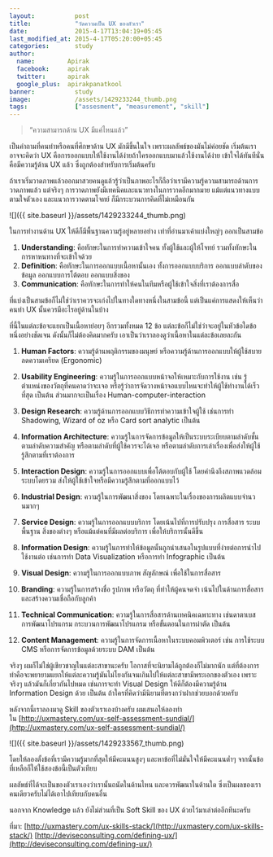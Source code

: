 ```yaml
---
layout:           post
title:            "วัดความเป็น UX ของตัวเรา"
date:             2015-4-17T13:04:19+05:45
last_modified_at: 2015-4-17T05:20:00+05:45
categories:       study
author:
  name:         Apirak
  facebook:     apirak
  twitter:      apirak
  google_plus:  apirakpanatkool
banner:           study
image:            /assets/1429233244_thumb.png
tags:             ["assesment", "measurement", "skill"]
---
```



> “ความสามารถด้าน UX มีแค่ไหนแล้ว”

เป็นคำถามที่คนทำหรือคนที่ศึกษาด้าน UX มักมีขึ้นในใจ เพราะผลลัพธ์ของมันไม่ค่อยชัด เริ่มต้นเราอาจจะคิดว่า UX คือการออกแบบให้ใช้งานได้ง่ายถ้าใครออกแบบมาแล้วใช้งานได้ง่าย เข้าใจได้ทันทีนั่นคือมีความรู้ด้าน UX แล้ว ซึ่งถูกต้องสำหรับการเริ่มต้นครับ

ถ้าเราเริ่มวาดภาพแล้วออกมาสวยคนดูแล้วรู้ว่าเป็นภาพอะไรก็ถือว่าเรามีความรู้ความสามารถด้านการวาดภาพแล้ว แต่จริงๆ การวาดภาพยังมีเทคนิคและแนวทางในการวาดอีกมากมาย แม้แต่แนวทางแบบตามใจตัวเอง และแนวการวาดตามโจทย์ ก็มีกระบวนการคิดที่ไม่เหมือนกัน

![]({{ site.baseurl }}/assets/1429233244_thumb.png)

ในการทำงานด้าน UX ให้ดีก็มีพื้นฐานความรู้อยู่หลายอย่าง เท่าที่อ่านมาเค้าแบ่งใหญ่ๆ ออกเป็นสามข้อ

<!--more-->

1.  **Understanding**: คือทักษะในการทำความเข้าใจคน ทั้งผู้ใช้และผู้ให้โจทย์ รวมทั้งทักษะในการหาหนทางที่จะเข้าใจด้วย
2.  **Definition**: คือทักษะในการออกแบบเนื้อหานั้นเอง ทั้งการออกแบบบริการ ออกแบบลำดับของข้อมูล ออกแบบการโต้ตอบ ออกแบบสิ่งของ
3.  **Communication**: คือทักษะในการทำให้คนในทีมหรือผู้ใช้เข้าใจสิ่งที่เราต้องการสื่อ

ที่แบ่งเป็นสามข้อก็ไม่ใช่ว่าเราควรจะเก่งไปในทางใดทางหนึ่งในสามข้อนี้ แต่เป็นแค่การแสดงให้เห็นว่าคนทำ UX นั้นควรมีอะไรอยู่ด้านในบ้าง

ที่นี้ในแต่ละข้อจะแยกเป็นเนื้อหาย่อยๆ อีกรวมทั้งหมด 12 ข้อ แต่ละข้อก็ไม่ใช่ว่าจะอยู่ในหัวข้อใดข้อหนึ่งอย่างชัดเจน ดังนั้นก็ไม่ต้องคิดมากครับ เอาเป็นว่าเราลองดูว่าเนื้อหาในแต่ละข้อเลยละกัน

1.  **Human Factors**: ความรู้ด้านพฤติกรรมของมนุษย์ หรือความรู้ด้านการออกแบบให้ผู้ใช้สบายลดความเครียด (Ergonomic)
2.  **Usability Engineering**: ความรู้ในการออกแบบหน้าจอให้เหมาะกับการใช้งาน เช่น รู้ตำแหน่งของวัตถุที่คนคาดว่าจะเจอ หรือรู้ว่าการจัดวางหน้าจอแบบไหนจะทำให้ผู้ใช้ทำงานได้เร็วที่สุด เป็นต้น ส่วนมากจะเป็นเรื่อง Human-computer-interaction

3.  **Design Research**: ความรู้ด้านการออกแบบวิธีการทำความเข้าใจผู้ใช้ เช่นการทำ Shadowing, Wizard of oz หรือ Card sort analytic เป็นต้น

4.  **Information Architecture**: ความรู้ในการจัดการข้อมูลให้เป็นระบบระเบียบตามลำดับชั้น ตามลำดับความสำคัญ หรือตามลำดับที่ผู้ใช้ควรจะได้เจอ หรือตามลำดับการเล่าเรื่องเพื่อส่งให้ผู้ใช้รู้สึกตามที่เราต้องการ

5.  **Interaction Design**: ความรู้ในการออกแบบเพื่อโต้ตอบกับผู้ใช้ โดยคำนึงถึงสภาพแวดล้อม ระบบโดยรวม ส่งให้ผู้ใช้เข้าใจหรือมีความรู้สึกตามที่ออกแบบไว้

6.  **Industrial Design**: ความรู้ในการพัฒนาสิ่งของ โดยเฉพาะในเรื่องของการผลิตแบบจำนวนมากๆ

7.  **Service Design**: ความรู้ในการออกแบบบริการ โดยเน้นไปที่การปรับปรุง การสื่อสาร ระบบพื้นฐาน สิ่งของต่างๆ หรือแม้แต่คนที่มีผลต่อบริการ เพื่อให้บริการนั้นดีขึ้น

8.  **Information Design**: ความรู้ในการทำให้ข้อมูลนั้นถูกนำเสนอในรูปแบบที่ง่ายต่อการนำไปใช้งานต่อ เช่นการทำ Data Visualization หรือการทำ Infographic เป็นต้น

9.  **Visual Design**: ความรู้ในการออกแบบภาพ สัญลักษณ์ เพื่อใช้ในการสื่อสาร

10.  **Branding**: ความรู้ในการสร้างชื่อ รูปภาพ หรือวัตถุ ที่ทำให้ผู้คนจดจำ เน้นไปในด้านการสื่อสารและสร้างความเชื่อถือกับลูกค้า

11.  **Technical Communication**: ความรู้ในการสื่อสารด้านเทคนิคเฉพาะทาง เช่นดาตาเบส การพัฒนาโปรแกรม กระบวนการพัฒนาโปรแกรม หรือขั้นตอนในการผ่าตัด เป็นต้น

12.  **Content Management**: ความรู้ในการจัดการเนื้อหาในระบบคอมพิวเตอร์ เช่น การใช้ระบบ CMS หรือการจัดการข้อมูลด้วยระบบ DAM เป็นต้น

จริงๆ ผมก็ไม่ใช่ผู้เชียวชาญในแต่ละสาขานะครับ โอกาสที่จะนิยามได้ถูกต้องก็ไม่มากนัก แต่ที่ต้องการทำคือจะพยายามแยกให้แต่ละความรู้มันไม่โยงกันจนเกินไปให้แต่ละสาขามีพระเอกของตัวเอง เพราะจริงๆ แล้วมันก็เกี่ยวกันไปหมด เช่นการจะทำ Visual Design ให้ดีก็ต้องมีความรู้ด้าน Information Design ด้วย เป็นต้น ถ้าใครที่คิดว่ามีนิยามที่ตรงกว่าฝากช่วยบอกด้วยครับ

หลังจากนี้เราลองมาดู Skill ของตัวเราเองบ้างครับ ผมเสนอให้ลองทำใน [http://uxmastery.com/ux-self-assessment-sundial/](http://uxmastery.com/ux-self-assessment-sundial/)

![]({{ site.baseurl }}/assets/1429233567_thumb.png)

โดยให้ลองตั้งข้อที่เรามีความรู้มากที่สุดให้มีคะแนนสูงๆ และหาข้อที่ไม่มั่นใจให้มีคะแนนต่ำๆ จากนั้นข้อที่เหลือก็ให้ใช้สองข้อนี้เป็นตัวเทียบ

ผลลัพธ์ที่ได้จะเป็นของตัวเราเองว่าเรานั้นถนัดในด้านไหน และควรพัฒนาในด้านใด ซึ่งเป็นผลของเราคนเดียวครับไม่ได้เอาไปเทียบกับคนอื่น

นอกจาก Knowledge แล้ว ยังไม่ส่วนที่เป็น Soft Skill ของ UX ด้วยไว้มาเล่าต่ออีกทีนะครับ

ที่มา:
[http://uxmastery.com/ux-skills-stack/](http://uxmastery.com/ux-skills-stack/)
[http://deviseconsulting.com/defining-ux/](http://deviseconsulting.com/defining-ux/)
